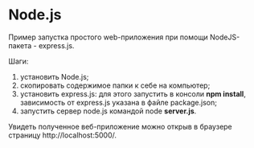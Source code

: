 # Node.js
Пример запустка простого web-приложения при помощи NodeJS-пакета - express.js.

Шаги:
1. установить Node.js;
2. скопировать содержимое папки к себе на компьютер;
3. установить express.js: 
   для этого запустить в консоли **npm install**, зависимость от express.js указана в файле package.json;
4. запустить сервер node.js командой node **server.js**.

Увидеть полученное веб-приложение можно открыв в браузере страницу http://localhost:5000/. 
